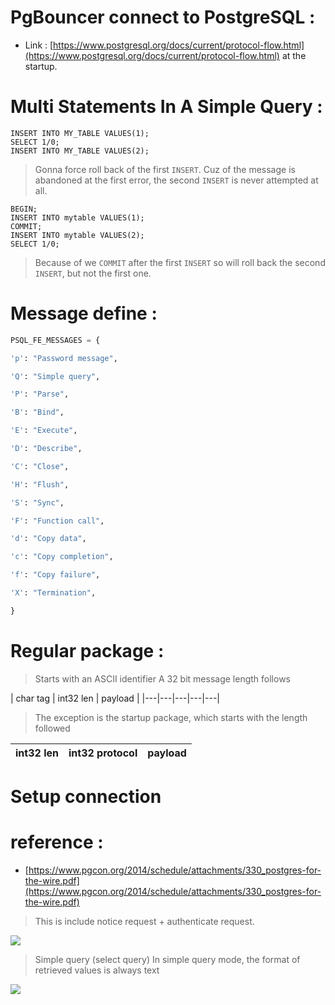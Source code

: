 # PgBouncer connect to PostgreSQL : 
- Link : [https://www.postgresql.org/docs/current/protocol-flow.html](https://www.postgresql.org/docs/current/protocol-flow.html) at the startup.

# Multi Statements In A Simple Query : 
```psql
INSERT INTO MY_TABLE VALUES(1);
SELECT 1/0;
INSERT INTO MY_TABLE VALUES(2);
```

> Gonna force roll back of the first ```INSERT```.  Cuz of the message is abandoned at the first error, the second ```INSERT``` is never attempted at all.

```
BEGIN;
INSERT INTO mytable VALUES(1);
COMMIT;
INSERT INTO mytable VALUES(2);
SELECT 1/0;
```

> Because of we ```COMMIT``` after the first ```INSERT``` so will roll back the second ```INSERT```, but not the first one.


# Message define :
```python
PSQL_FE_MESSAGES = {

'p': "Password message",

'Q': "Simple query",

'P': "Parse",

'B': "Bind",

'E': "Execute",

'D': "Describe",

'C': "Close",

'H': "Flush",

'S': "Sync",

'F': "Function call",

'd': "Copy data",

'c': "Copy completion",

'f': "Copy failure",

'X': "Termination",

}
```
# Regular package :

> Starts with an ASCII identifier
> A 32 bit message length follows 

|  char tag | int32 len  |  payload |
|---|---|---|---|---|

> The exception is the startup package, which starts with the length followed
> 
|  int32 len| int32 protocol  |  payload |
|---|---|---|
# Setup connection 

# reference :
- [https://www.pgcon.org/2014/schedule/attachments/330_postgres-for-the-wire.pdf](https://www.pgcon.org/2014/schedule/attachments/330_postgres-for-the-wire.pdf)

> This is include notice request + authenticate request.

<img src="https://i.imgur.com/vCp28Nb.png">


> Simple query  (select  query)
> In simple query mode, the format of retrieved values is always text
<img src="https://i.imgur.com/PNAIY0l.png" />
<!--stackedit_data:
eyJoaXN0b3J5IjpbMjA1MjI0MDAzMiwxNzQ2MzM0MzA5LDE4OT
IzNTczOTUsLTE3NTY5NzM5LC0zMDY0MTIyNTIsNTgyOTU0ODQ3
LDczMDk5ODExNl19
-->